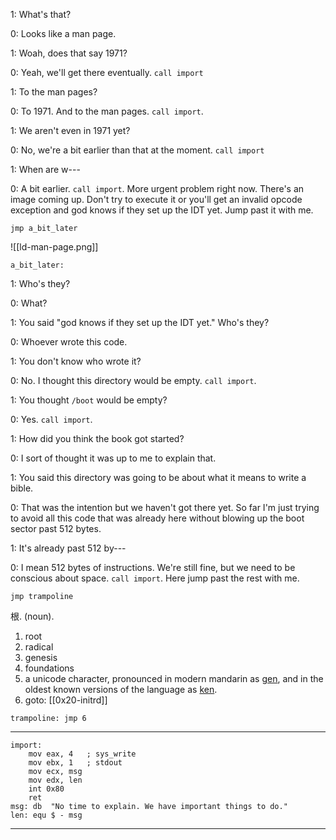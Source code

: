 1: What's that?

0: Looks like a man page.

1: Woah, does that say 1971?

0: Yeah, we'll get there eventually. `call import`

1: To the man pages?

0: To 1971. And to the man pages. `call import`.

1: We aren't even in 1971 yet?

0: No, we're a bit earlier than that at the moment. `call import`

1: When are w---

0: A bit earlier. `call import`. More urgent problem right now. There's an image coming up. Don't try to execute it or you'll get an invalid opcode exception and god knows if they set up the IDT yet. Jump past it with me.

```
jmp a_bit_later
```

![[ld-man-page.png]]

```
a_bit_later:
```

1: Who's they?

0: What?

1: You said "god knows if they set up the IDT yet." Who's they?

0: Whoever wrote this code.

1: You don't know who wrote it?

0: No. I thought this directory would be empty. `call import`.

1: You thought `/boot` would be empty?

0: Yes. `call import`.

1: How did you think the book got started?

0: I sort of thought it was up to me to explain that.

1: You said this directory was going to be about what it means to write a bible.

0: That was the intention but we haven't got there yet. So far I'm just trying to avoid all this code that was already here without blowing up the boot sector past 512 bytes.

1: It's already past 512 by---

0: I mean 512 bytes of instructions. We're still fine, but we need to be conscious about space. `call import`. Here jump past the rest with me.

```
jmp trampoline
```

根. (noun).
1. root
2. radical
3. genesis
4. foundations
5. a unicode character, pronounced in modern mandarin as [gen](https://en.wiktionary.org/wiki/%E6%A0%B9), and in the oldest known versions of the language as [ken](https://doc.cat-v.org/bell_labs/utf-8_history).
6. goto: [[0x20-initrd]]

```
trampoline: jmp 6
```

---

```
import:
	mov eax, 4   ; sys_write
	mov ebx, 1   ; stdout
	mov ecx, msg
	mov edx, len
	int 0x80
	ret
msg: db  "No time to explain. We have important things to do."
len: equ $ - msg
```

---
